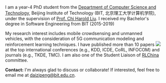 I am a year-4 PhD student from the [Department of Computer Science and Technology](https://cs.bit.edu.cn/), Beijing Institute of Technology (BIT, 北京理工大学计算机学院), under the supervision of [Prof. Chi Harold Liu](https://scholar.google.com/citations?user=3IgFTEkAAAAJ).  I received my Bachelor's degree in Software Engineering from BIT (2015-2019)

My research interest includes mobile crowdsensing and unmanned vehicles, with the consideration of 5G communication modeling and reinforcement learning techniques. I have published more than 10 papers <a href='https://scholar.google.com/citations?user=e2c7Kt0AAAAJ'><img src="https://img.shields.io/endpoint?logo=Google%20Scholar&url=https%3A%2F%2Fcdn.jsdelivr.net%2Fgh%2FsuperboySB%2FsuperboySB.github.io@google-scholar-stats%2Fgs_data_shieldsio.json&labelColor=f6f6f6&color=9cf&style=flat&label=citations"></a> at the top international conferences (e.g., KDD, ICDE, CoRL, INFOCOM) and journals (e.g., TKDE, TMC). I am also one of the Student Liaison of [RLChina ](http://rlchina.org/) committee.

**Contact:** I'm always glad to discuss or collaborate! If interested, feel free to email me at daizipeng@bit.edu.cn.
